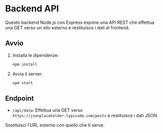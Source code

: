# Backend API

Questo backend Node.js con Express espone una API REST che effettua una GET verso un sito esterno e restituisce i dati al frontend.

## Avvio

1. Installa le dipendenze:
   ```bash
   npm install
   ```
2. Avvia il server:
   ```bash
   npm start
   ```

## Endpoint
- `/api/data`: Effettua una GET verso `https://jsonplaceholder.typicode.com/posts` e restituisce i dati JSON.

Sostituisci l'URL esterno con quello che ti serve.
